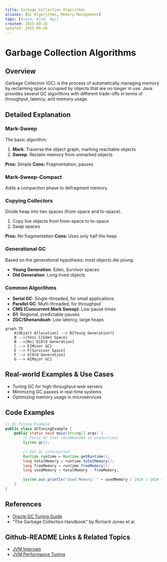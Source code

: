 ```yaml
---
title: Garbage Collection Algorithms
aliases: [GC Algorithms, Memory Management]
tags: [#java, #jvm, #gc]
created: 2025-09-26
updated: 2025-09-26
---
```


# Garbage Collection Algorithms

## Overview

Garbage Collection (GC) is the process of automatically managing memory by reclaiming space occupied by objects that are no longer in use. Java provides several GC algorithms with different trade-offs in terms of throughput, latency, and memory usage.

## Detailed Explanation

### Mark-Sweep

The basic algorithm:

1. **Mark**: Traverse the object graph, marking reachable objects
2. **Sweep**: Reclaim memory from unmarked objects

**Pros:** Simple
**Cons:** Fragmentation, pauses

### Mark-Sweep-Compact

Adds a compaction phase to defragment memory.

### Copying Collectors

Divide heap into two spaces (from-space and to-space).

1. Copy live objects from from-space to to-space
2. Swap spaces

**Pros:** No fragmentation
**Cons:** Uses only half the heap

### Generational GC

Based on the generational hypothesis: most objects die young.

- **Young Generation**: Eden, Survivor spaces
- **Old Generation**: Long-lived objects

### Common Algorithms

- **Serial GC**: Single-threaded, for small applications
- **Parallel GC**: Multi-threaded, for throughput
- **CMS (Concurrent Mark Sweep)**: Low pause times
- **G1**: Regional, predictable pauses
- **ZGC/Shenandoah**: Low latency, large heaps

```mermaid
graph TD
    A[Object Allocation] --> B{Young Generation?}
    B -->|Yes| C[Eden Space]
    B -->|No| D[Old Generation]
    C --> E{Minor GC}
    E --> F[Survivor Space]
    F --> G[Old Generation]
    G --> H{Major GC}
```

## Real-world Examples & Use Cases

- Tuning GC for high-throughput web servers
- Minimizing GC pauses in real-time systems
- Optimizing memory usage in microservices

## Code Examples

```java
// GC Tuning Example
public class GCTuningExample {
    public static void main(String[] args) {
        // Force GC (not recommended in production)
        System.gc();
        
        // Get GC information
        Runtime runtime = Runtime.getRuntime();
        long totalMemory = runtime.totalMemory();
        long freeMemory = runtime.freeMemory();
        long usedMemory = totalMemory - freeMemory;
        
        System.out.println("Used Memory: " + usedMemory / 1024 / 1024 + " MB");
    }
}
```

## References

- [Oracle GC Tuning Guide](https://docs.oracle.com/javase/8/docs/technotes/guides/vm/gctuning/)
- "The Garbage Collection Handbook" by Richard Jones et al.

## Github-README Links & Related Topics

- [JVM Internals](jvm-internals-class-loading)
- [JVM Performance Tuning](jvm-performance-tuning)
